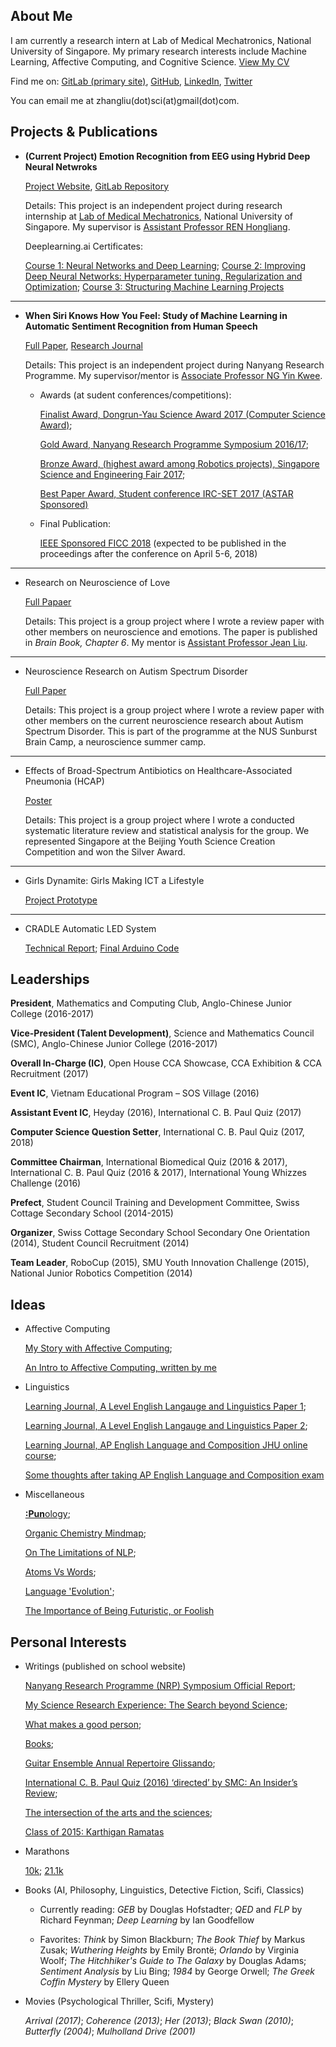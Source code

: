 ## About Me

I am currently a research intern at Lab of Medical Mechatronics, National University of Singapore. My primary research interests include Machine Learning, Affective Computing, and Cognitive Science. [View My CV](https://github.com/zhangliu6/pdfs/blob/master/Zhang%20Liu's%20CV_25%20Feb.pdf)

Find me on: [GitLab (primary site)](https://gitlab.com/Liu6), [GitHub](https://github.com/zhangliu6), [LinkedIn](https://www.linkedin.com/in/liu-zhang-384a85132/), [Twitter](https://twitter.com/ireallyloveELL)

You can email me at zhangliu(dot)sci(at)gmail(dot)com.

## Projects & Publications

* **(Current Project) Emotion Recognition from EEG using Hybrid Deep Neural Netwroks**

  [Project Website](https://sites.google.com/view/liu-zhang/home), [GitLab Repository](https://gitlab.com/mobarakol.islam/Zhang_Liu.git)

  Details: This project is an independent project during research internship at [Lab of Medical Mechatronics](http://bioeng.nus.edu.sg/mm/), National University of Singapore. My supervisor is [Assistant Professor REN Hongliang](http://www.bioeng.nus.edu.sg/people/PI/REN/).

  Deeplearning.ai Certificates: 

  [Course 1: Neural Networks and Deep Learning](https://github.com/zhangliu6/pdfs/blob/master/Deeplearning%20Course%201%20Certificate.pdf);
  [Course 2: Improving Deep Neural Networks: Hyperparameter tuning, Regularization and Optimization](https://github.com/zhangliu6/pdfs/blob/master/Deeplearning%20Course%202%20Certificate.pdf);
  [Course 3: Structuring Machine Learning Projects](https://github.com/zhangliu6/pdfs/blob/master/Deeplearning%20Course%203%20Certificate.pdf)

***

* **When Siri Knows How You Feel: Study of Machine Learning in Automatic Sentiment Recognition from Human Speech**

  [Full Paper](https://github.com/zhangliu6/pdfs/blob/master/FICC%202018_Camera%20Ready%20Version_FINAL.pdf), [Research Journal](https://github.com/zhangliu6/pdfs/blob/master/Research%20Journal.pdf)

  Details: This project is an independent project during Nanyang Research Programme. My supervisor/mentor is [Associate Professor NG Yin Kwee](http://research.ntu.edu.sg/expertise/academicprofile/Pages/StaffProfile.aspx?ST_EMAILID=MYKNG).

  * Awards (at sudent conferences/competitions): 
  
    [Finalist Award, Dongrun-Yau Science Award 2017 (Computer Science Award)](http://www.yau-awards.science/?page_id=3630#pll_switcher);
      
    [Gold Award, Nanyang Research Programme Symposium 2016/17](http://www.ntu.edu.sg/TalentOutreach/NRP/Pages/index.aspx); 
      
    [Bronze Award, (highest award among Robotics projects), Singapore Science and Engineering Fair 2017](http://www.science.edu.sg/events/Pages/SSEFAwardWinners2017.aspx);
    
    [Best Paper Award, Student conference IRC-SET 2017 (ASTAR Sponsored)](http://ircset.org/main/conference-2017/)

  * Final Publication:

    [IEEE Sponsored FICC 2018](http://saiconference.com/FICC2018/Agenda) (expected to be published in the proceedings after the conference on April 5-6, 2018)

***

* Research on Neuroscience of Love

    [Full Papaer](https://github.com/zhangliu6/pdfs/blob/master/Neuroscience%20of%20Love_ACJC_Finalised.pdf)

    Details: This project is a group project where I wrote a review paper with other members on neuroscience and emotions. The paper is published in *Brain Book, Chapter 6*. My mentor is [Assistant Professor Jean Liu](https://www.yale-nus.edu.sg/about/faculty/jean-liu/).

***

* Neuroscience Research on Autism Spectrum Disorder

    [Full Paper](https://github.com/zhangliu6/pdfs/blob/master/Autism%20Spectrum%20Disorder_ACJC_STEP-NUS%20Sunburnst%20Camp%202017.pdf)

    Details: This project is a group project where I wrote a review paper with other members on the current neuroscience research about Autism Spectrum Disorder. This is part of the programme at the NUS Sunburst Brain Camp, a neuroscience summer camp. 

***

* Effects of Broad-Spectrum Antibiotics on Healthcare-Associated Pneumonia (HCAP)

    [Poster](https://github.com/zhangliu6/pdfs/blob/master/Pneumonia%20poster%20FINAL.pdf)

    Details: This project is a group project where I wrote a conducted systematic literature review and statistical analysis for the group. We represented Singapore at the Beijing Youth Science Creation Competition and won the Silver Award.

***

* Girls Dynamite: Girls Making ICT a Lifestyle

    [Project Prototype](https://github.com/zhangliu6/pdfs/blob/master/WR_Final.pdf)

***

* CRADLE Automatic LED System

    [Technical Report](https://github.com/zhangliu6/pdfs/blob/master/Technical%20Report.pdf); [Final Arduino Code](https://github.com/zhangliu6/pdfs/blob/master/Final%20Arduino%20Code.pdf)

## Leaderships

  **President**, Mathematics and Computing Club, Anglo-Chinese Junior College (2016-2017)

  **Vice-President (Talent Development)**, Science and Mathematics Council (SMC), Anglo-Chinese Junior
College (2016-2017)

  **Overall In-Charge (IC)**, Open House CCA Showcase, CCA Exhibition & CCA Recruitment (2017)

  **Event IC**, Vietnam Educational Program – SOS Village (2016)

  **Assistant Event IC**, Heyday (2016), International C. B. Paul Quiz (2017)

  **Computer Science Question Setter**, International C. B. Paul Quiz (2017, 2018)

  **Committee Chairman**, International Biomedical Quiz (2016 & 2017), International C. B. Paul Quiz
(2016 & 2017), International Young Whizzes Challenge (2016)

  **Prefect**, Student Council Training and Development Committee, Swiss Cottage Secondary School
(2014-2015)

  **Organizer**, Swiss Cottage Secondary School Secondary One Orientation (2014), Student Council Recruitment (2014)
  
  **Team Leader**, RoboCup (2015), SMU Youth Innovation Challenge (2015), National Junior Robotics
Competition (2014)

## Ideas

* Affective Computing 

    [My Story with Affective Computing](https://github.com/zhangliu6/pdfs/blob/master/My%20Aspiration_Affective%20Computing.pdf); 
    
    [An Intro to Affective Computing, written by me](https://github.com/zhangliu6/pdfs/blob/master/Introduction%20to%20Affective%20Computing.pdf)

* Linguistics

    [Learning Journal, A Level English Langauge and Linguistics Paper 1](https://github.com/zhangliu6/pdfs/blob/master/ELL%20P1.pdf);

    [Learning Journal, A Level English Langauge and Linguistics Paper 2](https://github.com/zhangliu6/pdfs/blob/master/ELL%20P2%20Updated.pdf);

    [Learning Journal, AP English Language and Composition JHU online course](https://github.com/zhangliu6/pdfs/blob/master/AP%20ELC.pdf%202.zip);
    
    [Some thoughts after taking AP English Language and Composition exam](https://github.com/zhangliu6/pdfs/blob/master/Final%20Process%20Letter.pdf)

* Miscellaneous

    [**:Pun**ology](https://github.com/zhangliu6/pdfs/blob/master/Punology.pdf);

    [Organic Chemistry Mindmap](https://github.com/zhangliu6/pdfs/blob/master/IMG_9163.jpg);

    [On The Limitations of NLP](https://github.com/zhangliu6/pdfs/blob/master/On_Limitations_of_NLP.md);

    [Atoms Vs Words](https://github.com/zhangliu6/pdfs/blob/master/Atoms_vs_Words.md);

    [Language 'Evolution'](https://github.com/zhangliu6/pdfs/blob/master/Language_'Evolution'.md);

   [The Importance of Being Futuristic, or Foolish](https://github.com/zhangliu6/pdfs/blob/master/The_Importance_of_Being_Futuristic_or_Foolish.md)

## Personal Interests

* Writings (published on school website)
  
    [Nanyang Research Programme (NRP) Symposium Official Report](http://acjc.moe.edu.sg/showcase/2017/nanyang-research-project-symposium);
   
    [My Science Research Experience: The Search beyond Science](https://acjcmaniac.learnaholic.com/?p=19328);  
   
    [What makes a good person](https://acjcmaniac.learnaholic.com/?p=18937);
   
    [Books](https://acjcmaniac.learnaholic.com/?p=18945);
    
    [Guitar Ensemble Annual Repertoire Glissando](https://acjcmaniac.learnaholic.com/?p=17542);
   
    [International C. B. Paul Quiz (2016) ‘directed’ by SMC: An Insider’s Review](https://acjcmaniac.learnaholic.com/?p=17560);
    
    [The intersection of the arts and the sciences](https://acjcmaniac.learnaholic.com/?p=17279);
    
    [Class of 2015: Karthigan Ramatas](https://acjcmaniac.learnaholic.com/?p=17182)
   
* Marathons

    [10k](https://github.com/zhangliu6/pdfs/blob/master/21414.pdf); [21.1k](https://github.com/zhangliu6/pdfs/blob/master/SCSM%202017%20Cert.pdf)

* Books (AI, Philosophy, Linguistics, Detective Fiction, Scifi, Classics)

  * Currently reading: 
    *GEB* by Douglas Hofstadter; 
    *QED* and *FLP* by Richard Feynman; 
    *Deep Learning* by Ian Goodfellow
  
  * Favorites: 
    *Think* by Simon Blackburn; 
    *The Book Thief* by Markus Zusak; 
    *Wuthering Heights* by Emily Brontë; 
    *Orlando* by Virginia Woolf; 
    *The Hitchhiker's Guide to The Galaxy* by Douglas Adams; 
    *Sentiment Analysis* by Liu Bing; 
    *1984* by George Orwell; 
    *The Greek Coffin Mystery* by Ellery Queen
  
* Movies (Psychological Thriller, Scifi, Mystery)

    *Arrival (2017)*; *Coherence (2013)*; *Her (2013)*; *Black Swan (2010)*; *Butterfly (2004)*; *Mulholland Drive (2001)*
